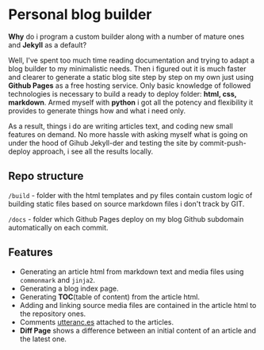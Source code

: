 # Personal blog builder

**Why** do i program a custom builder along with a number of mature ones and **Jekyll** as a default?

Well, I've spent too much time reading documentation and trying to adapt a blog builder to my minimalistic needs. Then i figured out it is much faster and clearer to generate a static blog site step by step on my own just using **Github Pages** as a free hosting service. Only basic knowledge of followed technologies is necessary to build a ready to deploy folder: **html, css, markdown**. Armed myself with **python** i got all the potency and flexibility it provides to generate things how and what i need only. 

As a result, things i do are writing articles text, and coding new small features on demand. No more hassle with asking myself what is going on under the hood of Gihub Jekyll-der and testing the site by commit-push-deploy approach, i see all the results locally.

## Repo structure

`/build` - folder with the html templates and py files contain custom logic of building static files based on source markdown files i don't track by GIT.

`/docs` - folder which Github Pages deploy on my blog Github subdomain automatically on each commit.

## Features

- Generating an article html from markdown text and media files using `commonmark` and `jinja2`.
- Generating a blog index page.
- Generating **TOC**(table of content) from the article html.
- Adding and linking source media files are contained in the article html to the repository ones.
- Comments [utteranc.es](https://utteranc.es/) attached to the articles.
- **Diff Page** shows a difference between an initial content of an article and the latest one.

